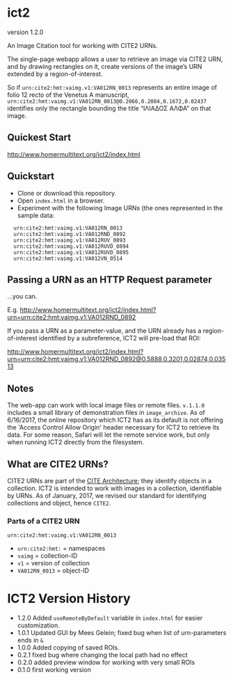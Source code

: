 # ict2

version 1.2.0

An Image Citation tool for working with CITE2 URNs.

The single-page webapp allows a user to retrieve an image via CITE2 URN, and by drawing rectangles on it, create versions of the image’s URN extended by a region-of-interest.

So if `urn:cite2:hmt:vaimg.v1:VA012RN_0013` represents an entire image of folio 12 recto of the Venetus A manuscript, `urn:cite2:hmt:vaimg.v1:VA012RN_0013@0.2066,0.2084,0.1672,0.02437` identifies only the rectangle bounding the title “ΙΛΙΑΔΟΣ ΑΛΦΑ” on that image.

## Quickest Start

<http://www.homermultitext.org/ict2/index.html>

## Quickstart

- Clone or download this repository.
- Open `index.html` in a browser.
- Experiment with the following Image URNs (the ones represented in the sample data:

~~~
  urn:cite2:hmt:vaimg.v1:VA012RN_0013
  urn:cite2:hmt:vaimg.v1:VA012RND_0892
  urn:cite2:hmt:vaimg.v1:VA012RUV_0893
  urn:cite2:hmt:vaimg.v1:VA012RUVD_0894
  urn:cite2:hmt:vaimg.v1:VA012RUVD_0895
  urn:cite2:hmt:vaimg.v1:VA012VN_0514
~~~

## Passing a URN as an HTTP Request parameter

…you can.

E.g. <http://www.homermultitext.org/ict2/index.html?urn=urn:cite2:hmt:vaimg.v1:VA012RND_0892>

If you pass a URN as a parameter-value, and the URN already has a region-of-interest identified by a subreference, ICT2 will pre-load that ROI:

<http://www.homermultitext.org/ict2/index.html?urn=urn:cite2:hmt:vaimg.v1:VA012RND_0892@0.5888,0.3201,0.02874,0.03513>

## Notes

The web-app can work with local image files or remote files. `v.1.1.0` includes a small library of demonstration files in `image_archive`. As of 6/16/2017, the online repository which ICT2 has as its default is not offering the 'Access Control Allow Origin' header necessary for ICT2 to retrieve its data. For some reason, Safari will let the remote service work, but only when running ICT2 directly from the filesystem.

## What are CITE2 URNs?

CITE2 URNs are part of the [CITE Architecture](http://cite-architecture.github.io); they identify objects in a collection. ICT2 is intended to work with images in a collection, identifiable by URNs. As of January, 2017, we revised our standard for identifying collections and object, hence `CITE2`.

### Parts of a CITE2 URN

`urn:cite2:hmt:vaimg.v1:VA012RN_0013`

- `urn:cite2:hmt:` = namespaces
- `vaimg` = collection-ID
- `v1` = version of collection
- `VA012RN_0013` = object-ID

# ICT2 Version History

- 1.2.0 Added `useRemoteByDefault` variable in `index.html` for easier customization.
- 1.0.1 Updated GUI by Mees Gelein; fixed bug when list of urn-parameters ends in `&`
- 1.0.0 Added copying of saved ROIs.
- 0.2.1 fixed bug where changing the local path had no effect
- 0.2.0 added preview window for working with very small ROIs
- 0.1.0 first working version
